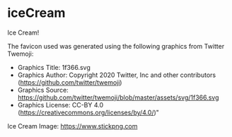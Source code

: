 # iceCream
Ice Cream!

The favicon used was generated using the following graphics from Twitter Twemoji:

- Graphics Title: 1f366.svg
- Graphics Author: Copyright 2020 Twitter, Inc and other contributors (https://github.com/twitter/twemoji)
- Graphics Source: https://github.com/twitter/twemoji/blob/master/assets/svg/1f366.svg
- Graphics License: CC-BY 4.0 (https://creativecommons.org/licenses/by/4.0/)"

Ice Cream Image:
https://www.stickpng.com 
